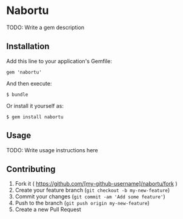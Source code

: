 # Nabortu

TODO: Write a gem description

## Installation

Add this line to your application's Gemfile:

    gem 'nabortu'

And then execute:

    $ bundle

Or install it yourself as:

    $ gem install nabortu

## Usage

TODO: Write usage instructions here

## Contributing

1. Fork it ( https://github.com/[my-github-username]/nabortu/fork )
2. Create your feature branch (`git checkout -b my-new-feature`)
3. Commit your changes (`git commit -am 'Add some feature'`)
4. Push to the branch (`git push origin my-new-feature`)
5. Create a new Pull Request

